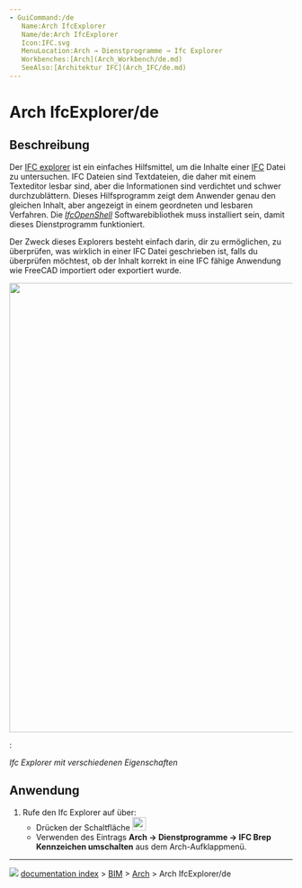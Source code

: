 ```yaml
---
- GuiCommand:/de
   Name:Arch IfcExplorer
   Name/de:Arch IfcExplorer
   Icon:IFC.svg
   MenuLocation:Arch → Dienstprogramme → Ifc Explorer
   Workbenches:[Arch](Arch_Workbench/de.md)
   SeeAlso:[Architektur IFC](Arch_IFC/de.md)
---
```


# Arch IfcExplorer/de



## Beschreibung

Der [IFC explorer](Arch_IfcExplorer/de.md) ist ein einfaches Hilfsmittel, um die Inhalte einer [IFC](Arch_IFC/de.md) Datei zu untersuchen. IFC Dateien sind Textdateien, die daher mit einem Texteditor lesbar sind, aber die Informationen sind verdichtet und schwer durchzublättern. Dieses Hilfsprogramm zeigt dem Anwender genau den gleichen Inhalt, aber angezeigt in einem geordneten und lesbaren Verfahren. Die *[IfcOpenShell](IfcOpenShell/de.md)* Softwarebibliothek muss installiert sein, damit dieses Dienstprogramm funktioniert.

Der Zweck dieses Explorers besteht einfach darin, dir zu ermöglichen, zu überprüfen, was wirklich in einer IFC Datei geschrieben ist, falls du überprüfen möchtest, ob der Inhalt korrekt in eine IFC fähige Anwendung wie FreeCAD importiert oder exportiert wurde.

<img alt="" src=images/Arch_IfcExplorer_example.jpg  style="width:800px;">

:   
    
*Ifc Explorer mit verschiedenen Eigenschaften*
    



## Anwendung

1.  Rufe den Ifc Explorer auf über:
    -   Drücken der Schaltfläche <img alt="" src=images/Arch_IfcExplorer.svg  style="width:24px;">
    -   Verwenden des Eintrags **Arch → Dienstprogramme → IFC Brep Kennzeichen umschalten** aus dem Arch-Aufklappmenü.



---
![](images/Button_right.svg) [documentation index](../README.md) > [BIM](Category_BIM.md) > [Arch](Arch_Workbench.md) > Arch IfcExplorer/de
